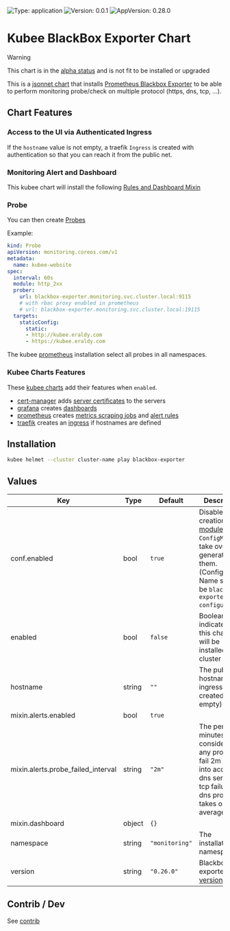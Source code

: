 

[//]: # (README.md generated by gotmpl. DO NOT EDIT.)

![Type: application](https://img.shields.io/badge/Type-application-informational?style=flat-square) ![Version: 0.0.1](https://img.shields.io/badge/Version-0.0.1-informational?style=flat-square) ![AppVersion: 0.28.0](https://img.shields.io/badge/AppVersion-0.28.0-informational?style=flat-square)

# Kubee BlackBox Exporter Chart

> [!WARNING]
> This chart is in the [alpha status](https://github.com/EraldyHq/kubee/blob/main/docs/site/kubee-helmet-chart.md#status) and is not fit to be installed or upgraded

This is a [jsonnet chart](https://github.com/EraldyHq/kubee/blob/main/docs/site/jsonnet-chart.md) that installs
[Prometheus Blackbox Exporter](https://github.com/prometheus/blackbox_exporter)
to be able to perform monitoring probe/check on multiple protocol (https, dns, tcp, ...).

## Chart Features

### Access to the UI via Authenticated Ingress

If the `hostname` value is not empty, a traefik `Ingress` is created with authentication
so that you can reach it from the public net.

### Monitoring Alert and Dashboard

This kubee chart will install the following [Rules and Dashboard Mixin](https://monitoring.mixins.dev/blackbox_exporter/)

### Probe

You can then create [Probes](https://prometheus-operator.dev/docs/api-reference/api/#monitoring.coreos.com/v1.Probe)

Example:
```yaml
kind: Probe
apiVersion: monitoring.coreos.com/v1
metadata:
  name: kubee-website
spec:
  interval: 60s
  module: http_2xx
  prober:
    url: blackbox-exporter.monitoring.svc.cluster.local:9115
    # with rbac proxy enabled in prometheus
    # url: blackbox-exporter.monitoring.svc.cluster.local:19115
  targets:
    staticConfig:
      static:
      - http://kubee.eraldy.com
      - https://kubee.eraldy.com
```

The kubee [prometheus](https://github.com/EraldyHq/kubee/blob/main/charts/prometheus/README.md) installation select
all probes in all namespaces.

### Kubee Charts Features

  These [kubee charts](https://github.com/EraldyHq/kubee/blob/main/docs/site/kubee-helmet-chart.md) add their features when `enabled`.

* [cert-manager](https://github.com/EraldyHq/kubee/blob/main/charts/cert-manager/README.md) adds [server certificates](https://cert-manager.io/docs/usage/certificate/) to the servers
* [grafana](https://github.com/EraldyHq/kubee/blob/main/charts/grafana/README.md) creates [dashboards](https://grafana.com/grafana/dashboards/)
* [prometheus](https://github.com/EraldyHq/kubee/blob/main/charts/prometheus/README.md) creates [metrics scraping jobs](https://prometheus.io/docs/concepts/jobs_instances/) and [alert rules](https://prometheus.io/docs/prometheus/latest/configuration/alerting_rules/)
* [traefik](https://github.com/EraldyHq/kubee/blob/main/charts/traefik/README.md) creates an [ingress](https://kubernetes.io/docs/concepts/services-networking/ingress/) if hostnames are defined

## Installation

```bash
kubee helmet --cluster cluster-name play blackbox-exporter
```

## Values

| Key | Type | Default | Description |
|-----|------|---------|-------------|
| conf.enabled | bool | `true` | Disable the creation of the [modules](https://github.com/prometheus/blackbox_exporter/blob/master/CONFIGURATION.md) `ConfigMap` to take over and generate them. (Configmap Name should be `blackbox-exporter-configuration`) |
| enabled | bool | `false` | Boolean to indicate that this chart is or will be installed in the cluster |
| hostname | string | `""` | The public hostname (an ingress is created if not empty) |
| mixin.alerts.enabled | bool | `true` |  |
| mixin.alerts.probe_failed_interval | string | `"2m"` | The period in minutes to consider for any probe to fail 2m to take into account dns server or tcp failure a dns probe takes on average 25ms |
| mixin.dashboard | object | `{}` |  |
| namespace | string | `"monitoring"` | The installation namespace |
| version | string | `"0.26.0"` | Blackbox exporter [version](https://github.com/prometheus/blackbox_exporter/releases) |

## Contrib / Dev

See [contrib](contrib/contrib.md)

